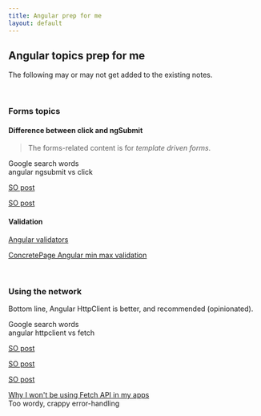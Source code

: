 ```yaml
---
title: Angular prep for me
layout: default
---
```


## Angular topics prep for me

The following may or may not get added to the existing notes.

<br>

### Forms topics

#### Difference between click and ngSubmit

> The forms-related content is for *template driven forms*. 

Google search words  
angular ngsubmit vs click

[SO post](https://stackoverflow.com/questions/42016933/submit-vs-ngsubmit-in-angular-2)

[SO post](https://stackoverflow.com/questions/43898994/what-is-the-difference-between-click-and-ngsubmit-in-angular-2?rq=1)

#### Validation

[Angular validators](https://angular.io/api/forms/Validators)

[ConcretePage Angular min max validation](https://www.concretepage.com/angular-2/angular-4-min-max-validation)

<br>

### Using the network

Bottom line, Angular HttpClient is better, and recommended (opinionated). 

Google search words  
angular httpclient vs fetch

[SO post](https://stackoverflow.com/questions/52237647/using-fetch-in-angular)

[SO post](https://stackoverflow.com/questions/53660262/angular-http-vs-fetch-api)

[SO post](https://stackoverflow.com/questions/47505072/why-should-i-use-httpclient-over-fetch)

[Why I won't be using Fetch API in my apps](https://medium.com/@shahata/why-i-wont-be-using-fetch-api-in-my-apps-6900e6c6fe78)  
Too wordy, crappy error-handling 





<br>
